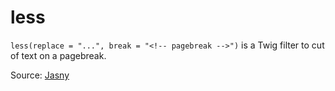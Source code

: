 # less

`less(replace = "...", break = "<!-- pagebreak -->")` is a Twig filter to cut of text on a pagebreak.

Source: [Jasny](https://github.com/jasny/twig-extensions)
